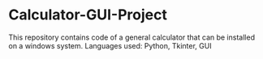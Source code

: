# Calculator-GUI-Project
This repository contains code of a general calculator that can be installed on a windows system. Languages used: Python, Tkinter, GUI

